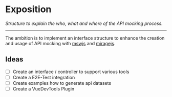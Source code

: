 # Exposition

_Structure to explain the who, what and where of the API mocking process._

---

The ambition is to implement an interface structure to enhance the creation and usage of API mocking with [mswjs](https://github.com/mswjs/msw) and [miragejs](https://github.com/miragejs/miragejs).


## Ideas

- [ ] Create an interface / controller to support various tools
- [ ] Create a E2E-Test integration
- [ ] Create examples how to generate api datasets
- [ ] Create a VueDevTools Plugin
